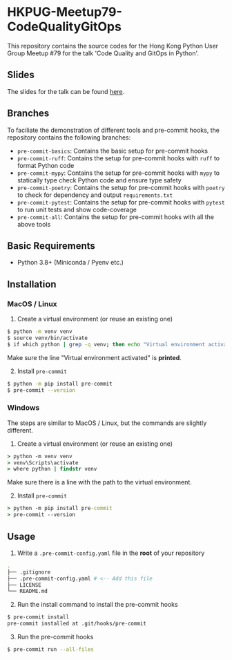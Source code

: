 # HKPUG-Meetup79-CodeQualityGitOps
This repository contains the source codes for the Hong Kong Python User Group Meetup #79 for the talk 'Code Quality and GitOps in Python'.

## Slides
The slides for the talk can be found [here](https://1drv.ms/p/s!AuHrIoMSVvdAgbIgJQ_nrLQWv-NrhQ).

## Branches
To faciliate the demonstration of different tools and pre-commit hooks, the repository contains the following branches:
- `pre-commit-basics`: Contains the basic setup for pre-commit hooks
- `pre-commit-ruff`: Contains the setup for pre-commit hooks with `ruff` to format Python code
- `pre-commit-mypy`: Contains the setup for pre-commit hooks with `mypy` to statically type check Python code and ensure type safety
- `pre-commit-poetry`: Contains the setup for pre-commit hooks with `poetry` to check for dependency and output `requirements.txt`
- `pre-commit-pytest`: Contains the setup for pre-commit hooks with `pytest` to run unit tests and show code-coverage
- `pre-commit-all`: Contains the setup for pre-commit hooks with all the above tools

## Basic Requirements
- Python 3.8+ (Miniconda / Pyenv etc.)

## Installation

### MacOS / Linux

1. Create a virtual environment (or reuse an existing one)
```bash
$ python -m venv venv
$ source venv/bin/activate
$ if which python | grep -q venv; then echo "Virtual environment activated"; fi
```

Make sure the line "Virtual environment activated" is **printed**.

2. Install `pre-commit`
```bash
$ python -m pip install pre-commit
$ pre-commit --version
```

### Windows

The steps are similar to MacOS / Linux, but the commands are slightly different.

1. Create a virtual environment (or reuse an existing one)
```cmd
> python -m venv venv
> venv\Scripts\activate
> where python | findstr venv
```

Make sure there is a line with the path to the virtual environment.

2. Install `pre-commit`
```cmd
> python -m pip install pre-commit
> pre-commit --version
```

## Usage

1. Write a `.pre-commit-config.yaml` file in the **root** of your repository
```bash
.
├── .gitignore
├── .pre-commit-config.yaml # <-- Add this file
├── LICENSE
└── README.md
```

2. Run the install command to install the pre-commit hooks
```bash
$ pre-commit install
pre-commit installed at .git/hooks/pre-commit
```

3. Run the pre-commit hooks
```bash
$ pre-commit run --all-files
```
